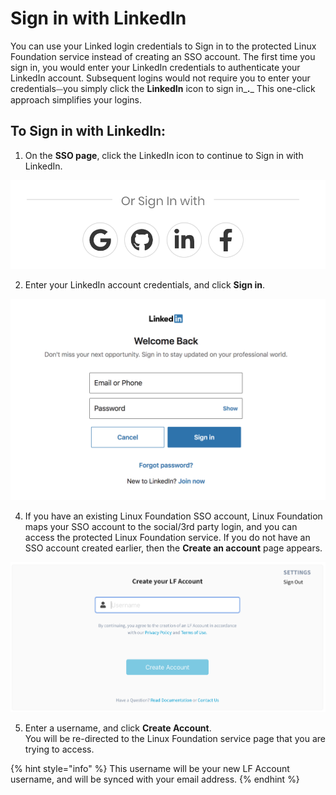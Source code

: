 # Sign in with LinkedIn

You can use your Linked login credentials to Sign in to the protected Linux Foundation service instead of creating an SSO account. The first time you sign in, you would enter your LinkedIn credentials to authenticate your LinkedIn account. Subsequent logins would not require you to enter your credentials⏤you simply click the **LinkedIn** icon to sign in_**.**_ This one-click approach simplifies your logins.

## To Sign in with LinkedIn: <a id="to-log-in-with-linkedin"></a>

1. On the **SSO page**, click the LinkedIn icon to continue to Sign in with LinkedIn.         

![](../../.gitbook/assets/screen-shot-2020-05-05-at-2.19.18-am.png)

2. Enter your LinkedIn account credentials, and click **Sign in**.      

![Create Account](../../.gitbook/assets/screen-shot-2020-05-04-at-7.22.48-pm.png)

4. If you have an existing Linux Foundation SSO account, Linux Foundation maps your SSO account to the social/3rd party login, and you can access the protected Linux Foundation service. If you do not have an SSO account created earlier, then the **Create an account** page appears.                                                                          

![](../../.gitbook/assets/create-lf-account-if-authenticating-via-other.png)

5. Enter a username, and click **Create Account**.  
You will be re-directed to the Linux Foundation service page that you are trying to access.

{% hint style="info" %}
This username will be your new LF Account username, and will be synced with your email address.
{% endhint %}



